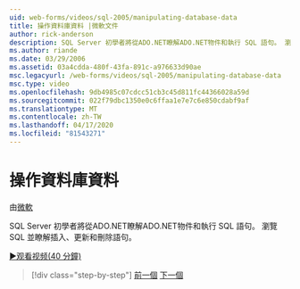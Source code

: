 ```yaml
---
uid: web-forms/videos/sql-2005/manipulating-database-data
title: 操作資料庫資料 |微軟文件
author: rick-anderson
description: SQL Server 初學者將從ADO.NET瞭解ADO.NET物件和執行 SQL 語句。 瀏覽 SQL 並瞭解插入、更新與刪除檔案...
ms.author: riande
ms.date: 03/29/2006
ms.assetid: 03a4cdda-480f-43fa-891c-a976633d90ae
msc.legacyurl: /web-forms/videos/sql-2005/manipulating-database-data
msc.type: video
ms.openlocfilehash: 9db4985c07cdcc51cb3c45d811fc44366028a59d
ms.sourcegitcommit: 022f79dbc1350e0c6ffaa1e7e7c6e850cdabf9af
ms.translationtype: MT
ms.contentlocale: zh-TW
ms.lasthandoff: 04/17/2020
ms.locfileid: "81543271"
---
```

# <a name="manipulating-database-data"></a>操作資料庫資料

由[微軟](https://github.com/microsoft)

SQL Server 初學者將從ADO.NET瞭解ADO.NET物件和執行 SQL 語句。 瀏覽 SQL 並瞭解插入、更新和刪除語句。

[&#9654;观看视频(40 分鐘)](https://channel9.msdn.com/Blogs/ASP-NET-Site-Videos/manipulating-database-data)

> [!div class="step-by-step"]
> [前一個](designing-relational-database-tables.md)
> [下一個](more-structured-query-language.md)
